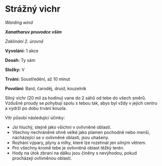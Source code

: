 # Strážný vichr

*Warding wind*

***Xanatharuv pruvodce vším***

 *Zaklínání 2. úrovně* 
 

**Vyvolání:** 1 akce

**Dosah:** Ty sám

**Složky:** V 

**Trvání:** Soustředění, až 10 minut

**Povolání:** Bard, čaroděj, druid, kouzelník
 
Silný vichr (20 mil za hodinu) vane do 2 sáhů od tebe do všech směrů. Vzdušné proudy se pohybují spolu s tebou tak, abys byl vždy v jejich centru a vydrží po dobu trvání kouzla.

Vítr působí následující účinky:
 *  Jsi hluchý, stejně jako všichni v ovlivněné oblasti.
 *  Všechny nechráněné ohně velké jako plamen pochodně nebo menší, nácházející se v ovlivněné oblasti, jsou uhašeny.
 *  Rozhání výpary, plyny a mlhy, které lze rozehnat jen silným větrem.
 *  Pro všechny kromě tebe je ovlivněná oblast těžký terén.
 *  Hody na útok zbraní na dálku jsou činěny s nevýhodou, pokud procházejí ovlivněnou oblastí.